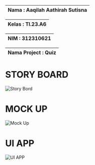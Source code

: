 |Nama : Aaqilah Aathirah Sutisna|
|-----------|

|Kelas : TI.23.A6|
|-----------|

|NIM : 312310621|
|-----------|

|Nama Project : Quiz|
|-----------|

# STORY BOARD
![Story Bord](https://github.com/user-attachments/assets/7c13859a-f30a-4428-9eab-5bbcc3caba20)

# MOCK UP
![Mock Up](https://github.com/user-attachments/assets/4489c785-0f13-4335-96b6-94a6e3378ade)

# UI APP
![UI APP](https://github.com/user-attachments/assets/4ac30c78-92e9-4c19-9889-afa794146bee)

